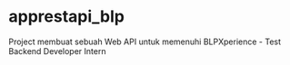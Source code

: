 # apprestapi_blp
Project membuat sebuah Web API untuk memenuhi BLPXperience - Test Backend Developer Intern
